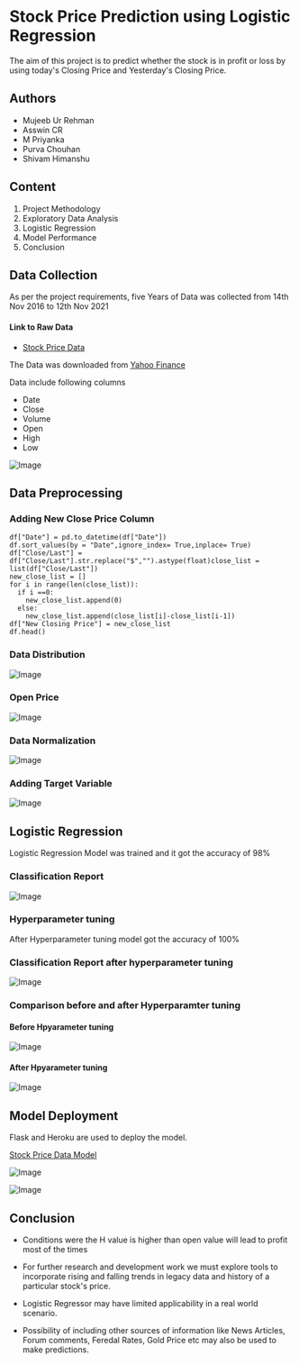 # Stock Price Prediction using Logistic Regression
The aim of this project is to predict whether the stock is in profit or loss by using today's Closing Price and Yesterday's Closing Price.

## Authors

- Mujeeb Ur Rehman
- Asswin CR
- M Priyanka
- Purva Chouhan
- Shivam Himanshu

## Content

1. Project Methodology
2. Exploratory Data Analysis
3. Logistic Regression 
4. Model Performance
5. Conclusion


## Data Collection
As per the project requirements, five Years of Data was collected from 14th Nov 2016 to 12th Nov 2021

#### Link to Raw Data
 - [Stock Price Data](https://drive.google.com/drive/folders/1iDffZ_dpV-8QZLCJJHMPo5kMM7n45jQ4?usp=sharing)

The Data was downloaded from [Yahoo Finance](https://finance.yahoo.com/)

Data include following columns

- Date
- Close
- Volume
- Open
- High
- Low


![Image](https://github.com/Mujeeb-Khalil/Deep-Reinforcement-Learning-in-Algorithmic-Trading/blob/main/Pictures/Data.png)

## Data Preprocessing

### Adding New Close Price Column
```
df["Date"] = pd.to_datetime(df["Date"])
df.sort_values(by = "Date",ignore_index= True,inplace= True)
df["Close/Last"] = df["Close/Last"].str.replace("$","").astype(float)close_list = list(df["Close/Last"])
new_close_list = []
for i in range(len(close_list)):
  if i ==0:
    new_close_list.append(0)
  else:
    new_close_list.append(close_list[i]-close_list[i-1])
df["New Closing Price"] = new_close_list
df.head()
```

### Data Distribution

![Image](https://github.com/Mujeeb-Khalil/Deep-Reinforcement-Learning-in-Algorithmic-Trading/blob/main/Pictures/Data_Distribution.png)

### Open Price 
![Image](https://github.com/Mujeeb-Khalil/Deep-Reinforcement-Learning-in-Algorithmic-Trading/blob/main/Pictures/Open_Price.png)

### Data Normalization
![Image](https://github.com/Mujeeb-Khalil/Deep-Reinforcement-Learning-in-Algorithmic-Trading/blob/main/Pictures/Data_Normalization.png)

### Adding Target Variable
![Image](https://github.com/Mujeeb-Khalil/Deep-Reinforcement-Learning-in-Algorithmic-Trading/blob/main/Pictures/Target_Variable.png)

## Logistic Regression
Logistic Regression Model was trained and it got the accuracy of 98%
### Classification Report
![Image](https://github.com/Mujeeb-Khalil/Deep-Reinforcement-Learning-in-Algorithmic-Trading/blob/main/Pictures/Classification_report_lr.png)

### Hyperparameter tuning
After Hyperparameter tuning model got the accuracy of 100%

### Classification Report after hyperparameter tuning
![Image](https://github.com/Mujeeb-Khalil/Deep-Reinforcement-Learning-in-Algorithmic-Trading/blob/main/Pictures/Classification_report_hp.png)

### Comparison before and after Hyperparamter tuning
#### Before Hpyarameter tuning
![Image](https://github.com/Mujeeb-Khalil/Deep-Reinforcement-Learning-in-Algorithmic-Trading/blob/main/Pictures/hm_before_hp.png)
#### After Hpyarameter tuning
![Image](https://github.com/Mujeeb-Khalil/Deep-Reinforcement-Learning-in-Algorithmic-Trading/blob/main/Pictures/hm_after_hp.png)

## Model Deployment 
Flask and Heroku are used to deploy the model.

[Stock Price Data Model](https://stock-price-prediction-07.herokuapp.com/)

![Image](https://github.com/Mujeeb-Khalil/Deep-Reinforcement-Learning-in-Algorithmic-Trading/blob/main/Pictures/Deploy.png)

![Image](https://github.com/Mujeeb-Khalil/Deep-Reinforcement-Learning-in-Algorithmic-Trading/blob/main/Pictures/Deploy_profit.png)

## Conclusion
- Conditions were the H value is higher than open value will lead to profit most of the times

- For further research and development work we must explore tools to incorporate rising and falling trends in legacy data and history of a particular stock's price.

- Logistic Regressor may have limited applicability in a real world scenario.

- Possibility of including other sources of information like News Articles, Forum comments, Feredal Rates, Gold Price etc may also be used to make predictions.




